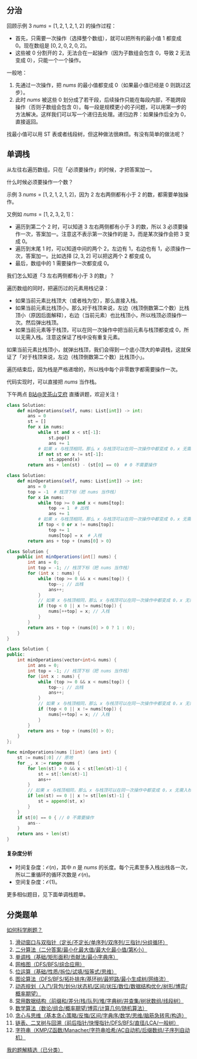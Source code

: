 ## 分治

回顾示例 3 $\textit{nums}=[1,2,1,2,1,2]$ 的操作过程：

- 首先，只需要一次操作（选择整个数组），就可以把所有的最小值 $1$ 都变成 $0$。现在数组是 $[0,2,0,2,0,2]$。
- 这些被 $0$ 分割开的 $2$，无法合在一起操作（因为子数组会包含 $0$，导致 $2$ 无法变成 $0$），只能一个一个操作。

一般地：

1. 先通过一次操作，把 $\textit{nums}$ 的最小值都变成 $0$（如果最小值已经是 $0$ 则跳过这步）。
2. 此时 $\textit{nums}$ 被这些 $0$ 划分成了若干段，后续操作只能在每段内部，不能跨段操作（否则子数组会包含 $0$）。每一段是规模更小的子问题，可以用第一步的方法解决。这样我们可以写一个递归去处理。递归边界：如果操作后全为 $0$，直接返回。

找最小值可以用 ST 表或者线段树，但这种做法很麻烦。有没有简单的做法呢？

## 单调栈

从左往右遍历数组，只在「必须要操作」的时候，才把答案加一。

什么时候必须要操作一个数？

示例 3 $\textit{nums}=[1,2,1,2,1,2]$，因为 $2$ 左右两侧都有小于 $2$ 的数，都需要单独操作。

又例如 $\textit{nums}=[1,2,3,2,1]$：

- 遍历到第二个 $2$ 时，可以知道 $3$ 左右两侧都有小于 $3$ 的数，所以 $3$ 必须要操作一次，答案加一。注意这不表示第一次操作的是 $3$，而是某次操作会把 $3$ 变成 $0$。
- 遍历到末尾 $1$ 时，可以知道中间的两个 $2$，左边有 $1$，右边也有 $1$，必须操作一次，答案加一。比如选择 $[2,3,2]$ 可以把这两个 $2$ 都变成 $0$。
- 最后，数组中的 $1$ 需要操作一次都变成 $0$。

我们怎么知道「$3$ 左右两侧都有小于 $3$ 的数」？

遍历数组的同时，把遍历过的元素用栈记录：

- 如果当前元素比栈顶大（或者栈为空），那么直接入栈。
- 如果当前元素比栈顶小，那么对于栈顶来说，左边（栈顶倒数第二个数）比栈顶小（原因后面解释），右边（当前元素）也比栈顶小，所以栈顶必须操作一次。然后弹出栈顶。
- 如果当前元素等于栈顶，可以在同一次操作中把当前元素与栈顶都变成 $0$，所以无需入栈。注意这保证了栈中没有重复元素。

如果当前元素比栈顶小，就弹出栈顶，我们会得到一个底小顶大的单调栈，这就保证了「对于栈顶来说，左边（栈顶倒数第二个数）比栈顶小」。

遍历结束后，因为栈是严格递增的，所以栈中每个非零数字都需要操作一次。

代码实现时，可以直接把 $\textit{nums}$ 当作栈。

下午两点 [B站@灵茶山艾府](https://space.bilibili.com/206214) 直播讲题，欢迎关注！

```py [sol-Python3]
class Solution:
    def minOperations(self, nums: List[int]) -> int:
        ans = 0
        st = []
        for x in nums:
            while st and x < st[-1]:
                st.pop()
                ans += 1
            # 如果 x 与栈顶相同，那么 x 与栈顶可以在同一次操作中都变成 0，x 无需入栈
            if not st or x != st[-1]:
                st.append(x)
        return ans + len(st) - (st[0] == 0)  # 0 不需要操作
```

```py [sol-Python3 原地]
class Solution:
    def minOperations(self, nums: List[int]) -> int:
        ans = 0
        top = -1  # 栈顶下标（把 nums 当作栈）
        for x in nums:
            while top >= 0 and x < nums[top]:
                top -= 1  # 出栈
                ans += 1
            # 如果 x 与栈顶相同，那么 x 与栈顶可以在同一次操作中都变成 0，x 无需入栈
            if top < 0 or x != nums[top]:
                top += 1
                nums[top] = x  # 入栈
        return ans + top + (nums[0] > 0)
```

```java [sol-Java]
class Solution {
    public int minOperations(int[] nums) {
        int ans = 0;
        int top = -1; // 栈顶下标（把 nums 当作栈）
        for (int x : nums) {
            while (top >= 0 && x < nums[top]) {
                top--; // 出栈
                ans++;
            }
            // 如果 x 与栈顶相同，那么 x 与栈顶可以在同一次操作中都变成 0，x 无需入栈
            if (top < 0 || x != nums[top]) {
                nums[++top] = x; // 入栈
            }
        }
        return ans + top + (nums[0] > 0 ? 1 : 0);
    }
}
```

```cpp [sol-C++]
class Solution {
public:
    int minOperations(vector<int>& nums) {
        int ans = 0;
        int top = -1; // 栈顶下标（把 nums 当作栈）
        for (int x : nums) {
            while (top >= 0 && x < nums[top]) {
                top--; // 出栈
                ans++;
            }
            // 如果 x 与栈顶相同，那么 x 与栈顶可以在同一次操作中都变成 0，x 无需入栈
            if (top < 0 || x != nums[top]) {
                nums[++top] = x; // 入栈
            }
        }
        return ans + top + (nums[0] > 0);
    }
};
```

```go [sol-Go]
func minOperations(nums []int) (ans int) {
	st := nums[:0] // 原地
	for _, x := range nums {
		for len(st) > 0 && x < st[len(st)-1] {
			st = st[:len(st)-1]
			ans++
		}
		// 如果 x 与栈顶相同，那么 x 与栈顶可以在同一次操作中都变成 0，x 无需入栈
		if len(st) == 0 || x != st[len(st)-1] {
			st = append(st, x)
		}
	}
	if st[0] == 0 { // 0 不需要操作
		ans--
	}
	return ans + len(st)
}
```

#### 复杂度分析

- 时间复杂度：$\mathcal{O}(n)$，其中 $n$ 是 $\textit{nums}$ 的长度。每个元素至多入栈出栈各一次，所以二重循环的循环次数是 $\mathcal{O}(n)$。
- 空间复杂度：$\mathcal{O}(1)$。

更多相似题目，见下面单调栈题单。

## 分类题单

[如何科学刷题？](https://leetcode.cn/circle/discuss/RvFUtj/)

1. [滑动窗口与双指针（定长/不定长/单序列/双序列/三指针/分组循环）](https://leetcode.cn/circle/discuss/0viNMK/)
2. [二分算法（二分答案/最小化最大值/最大化最小值/第K小）](https://leetcode.cn/circle/discuss/SqopEo/)
3. [单调栈（基础/矩形面积/贡献法/最小字典序）](https://leetcode.cn/circle/discuss/9oZFK9/)
4. [网格图（DFS/BFS/综合应用）](https://leetcode.cn/circle/discuss/YiXPXW/)
5. [位运算（基础/性质/拆位/试填/恒等式/思维）](https://leetcode.cn/circle/discuss/dHn9Vk/)
6. [图论算法（DFS/BFS/拓扑排序/基环树/最短路/最小生成树/网络流）](https://leetcode.cn/circle/discuss/01LUak/)
7. [动态规划（入门/背包/划分/状态机/区间/状压/数位/数据结构优化/树形/博弈/概率期望）](https://leetcode.cn/circle/discuss/tXLS3i/)
8. [常用数据结构（前缀和/差分/栈/队列/堆/字典树/并查集/树状数组/线段树）](https://leetcode.cn/circle/discuss/mOr1u6/)
9. [数学算法（数论/组合/概率期望/博弈/计算几何/随机算法）](https://leetcode.cn/circle/discuss/IYT3ss/)
10. [贪心与思维（基本贪心策略/反悔/区间/字典序/数学/思维/脑筋急转弯/构造）](https://leetcode.cn/circle/discuss/g6KTKL/)
11. [链表、二叉树与回溯（前后指针/快慢指针/DFS/BFS/直径/LCA/一般树）](https://leetcode.cn/circle/discuss/K0n2gO/)
12. [字符串（KMP/Z函数/Manacher/字符串哈希/AC自动机/后缀数组/子序列自动机）](https://leetcode.cn/circle/discuss/SJFwQI/)

[我的题解精选（已分类）](https://github.com/EndlessCheng/codeforces-go/blob/master/leetcode/SOLUTIONS.md)
